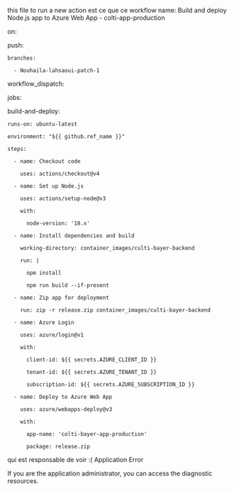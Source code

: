 this file to run a new action
est ce que ce workflow 
name: Build and deploy Node.js app to Azure Web App - colti-app-production

on:

  push:

    branches:

      - Nouhaila-lahsaoui-patch-1

  workflow_dispatch:

jobs:

  build-and-deploy:

    runs-on: ubuntu-latest

    environment: "${{ github.ref_name }}"

    steps:

      - name: Checkout code

        uses: actions/checkout@v4

      - name: Set up Node.js

        uses: actions/setup-node@v3

        with:

          node-version: '18.x'

      - name: Install dependencies and build

        working-directory: container_images/culti-bayer-backend

        run: |

          npm install

          npm run build --if-present

      - name: Zip app for deployment

        run: zip -r release.zip container_images/culti-bayer-backend

      - name: Azure Login

        uses: azure/login@v1

        with:

          client-id: ${{ secrets.AZURE_CLIENT_ID }}

          tenant-id: ${{ secrets.AZURE_TENANT_ID }}

          subscription-id: ${{ secrets.AZURE_SUBSCRIPTION_ID }}

      - name: Deploy to Azure Web App

        uses: azure/webapps-deploy@v3

        with:

          app-name: 'colti-bayer-app-production'

          package: release.zip

qui est responsable de voir :( Application Error

If you are the application administrator, you can access the diagnostic resources.